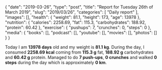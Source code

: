 {
    "date": "2019-03-26",
    "type": "post",
    "title": "Report for Tuesday 26th of March 2019",
    "slug": "2019\/03\/26",
    "categories": [
        "Daily report"
    ],
    "images": [],
    "health": {
        "weight": 81.1,
        "height": 173,
        "age": 13978
    },
    "nutrition": {
        "calories": 2258.69,
        "fat": 115.3,
        "carbohydrates": 188.92,
        "protein": 60.42
    },
    "exercise": {
        "pushups": 7,
        "crunches": 0,
        "steps": 0
    },
    "media": {
        "books": [],
        "podcast": [],
        "youtube": [],
        "movies": [],
        "photos": []
    }
}

Today I am <strong>13978 days</strong> old and my weight is <strong>81.1 kg</strong>. During the day, I consumed <strong>2258.69 kcal</strong> coming from <strong>115.3 g</strong> fat, <strong>188.92 g</strong> carbohydrates and <strong>60.42 g</strong> protein. Managed to do <strong>7 push-ups</strong>, <strong>0 crunches</strong> and walked <strong>0 steps</strong> during the day which is approximately <strong>0 km</strong>.